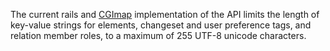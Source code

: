 The current rails and [CGImap](info.md) implementation of the API limits the length of key-value strings for elements, changeset and user preference tags, and relation member roles, to a maximum of 255 UTF-8 unicode characters.